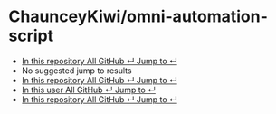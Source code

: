 # ChaunceyKiwi/omni-automation-script

*  [ In this repository All GitHub ↵ Jump to ↵](chaunceykiwi-omni-automation-script.md)
*  No suggested jump to results
*  [ In this repository All GitHub ↵ Jump to ↵](chaunceykiwi-omni-automation-script.md)
*  [ In this user All GitHub ↵ Jump to ↵](chaunceykiwi-omni-automation-script.md)
*  [ In this repository All GitHub ↵ Jump to ↵](chaunceykiwi-omni-automation-script.md)


